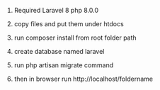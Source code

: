 1. Required
Laravel 8
php 8.0.0

2. copy files and put them under htdocs

3. run composer install from root folder path

4. create database named laravel

5. run php artisan migrate command

6. then in browser run http://localhost/foldername
